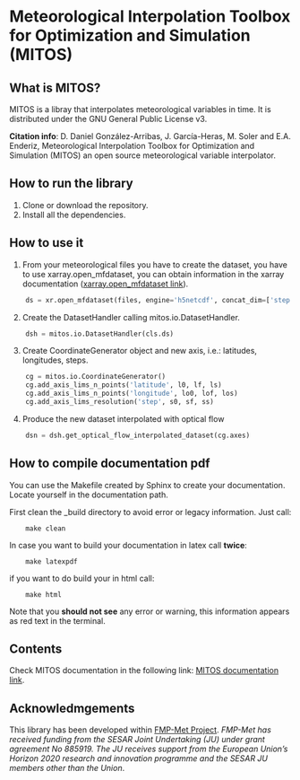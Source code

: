 # Meteorological Interpolation Toolbox for Optimization and Simulation (MITOS)


## What is MITOS?

MITOS is a libray that interpolates meteorological variables in time.
It is distributed under the GNU General Public License v3.

**Citation info**: D. Daniel González-Arribas, J. García-Heras, M. Soler and E.A. Enderiz, Meteorological Interpolation Toolbox for Optimization and Simulation (MITOS) an open source meteorological variable interpolator.

## How to run the library

1. Clone or download the repository.
2. Install all the dependencies.


## How to use it

1. From your meteorological files you have to create the dataset, you have to use xarray.open_mfdataset, you can obtain information in the xarray documentation ([xarray.open_mfdataset link](http://xarray.pydata.org/en/stable/generated/xarray.open_mfdataset.html)).


```python
    ds = xr.open_mfdataset(files, engine='h5netcdf', concat_dim=['step'], combine='nested')
```

2. Create the DatasetHandler calling mitos.io.DatasetHandler.

```python
    dsh = mitos.io.DatasetHandler(cls.ds)
```

3. Create CoordinateGenerator object and new axis, i.e.: latitudes, longitudes, steps.

```python
    cg = mitos.io.CoordinateGenerator()
    cg.add_axis_lims_n_points('latitude', l0, lf, ls)
    cg.add_axis_lims_n_points('longitude', lo0, lof, los)
    cg.add_axis_lims_resolution('step', s0, sf, ss)
```

4. Produce the new dataset interpolated with optical flow

```python
    dsn = dsh.get_optical_flow_interpolated_dataset(cg.axes)
```

## How to compile documentation pdf


You can use the Makefile created by Sphinx to create your documentation. Locate yourself in the documentation path.

First clean the _build directory to avoid error or legacy information. Just call:

```
    make clean
```

In case you want to build your documentation in latex call **twice**:

```
    make latexpdf
```

if you want to do build your in html call:

```
    make html
```

Note that you **should not see** any error or warning, this information appears as red text in the terminal.




## Contents


Check MITOS documentation in the following link: [MITOS documentation link](https://javiergarciaheras.github.io/mitos/).



## Acknowledmgements



This library has been developed within [FMP-Met Project](https://fmp-met.com). *FMP-Met has received funding from the SESAR Joint Undertaking (JU) under grant agreement No 885919. The JU receives support from the European Union’s Horizon 2020 research and innovation programme and the SESAR JU members other than the Union*.

   
   
   
